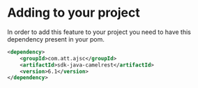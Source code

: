 
# Adding to your project
In order to add this feature to your project you need to have this dependency present in your pom.
```xml
<dependency>
	<groupId>com.att.ajsc</groupId>
	<artifactId>sdk-java-camelrest</artifactId>
	<version>6.1</version>
</dependency>
```